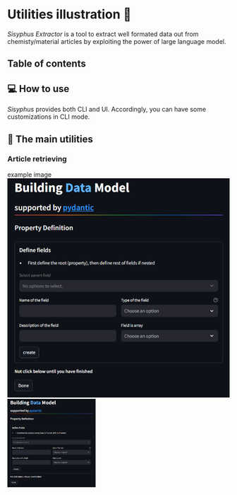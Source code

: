 # Utilities illustration 🔧
_Sisyphus Extractor_ is a tool to extract well formated data out from chemisty/material articles by exploiting the power of large language model.

## Table of contents

## 💻 How to use
 _Sisyphus_ provides both CLI and UI. Accordingly, you can have some customizations in CLI mode.

 ## 🙌 The main utilities
 
 ### Article retrieving


example image
![image](./images/build_model.png)
<img src="images/build_model.png" width="200" height="200" />